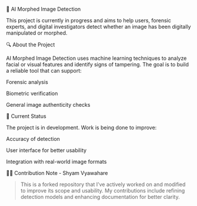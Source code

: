🧠 AI Morphed Image Detection

This project is currently in progress and aims to help users, forensic experts, and digital investigators detect whether an image has been digitally manipulated or morphed.

🔍 About the Project

AI Morphed Image Detection uses machine learning techniques to analyze facial or visual features and identify signs of tampering. The goal is to build a reliable tool that can support:

Forensic analysis

Biometric verification

General image authenticity checks


🚧 Current Status

The project is in development. Work is being done to improve:

Accuracy of detection

User interface for better usability

Integration with real-world image formats


🙋‍♂️ Contribution Note - Shyam Vyawahare

> This is a forked repository that I’ve actively worked on and modified to improve its scope and usability. My contributions include refining detection models and enhancing documentation for better clarity.
